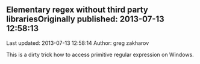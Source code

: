 ## Elementary regex without third party librariesOriginally published: 2013-07-13 12:58:13 
Last updated: 2013-07-13 12:58:14 
Author: greg zakharov 
 
This is a dirty trick how to access primitive regular expression on Windows.